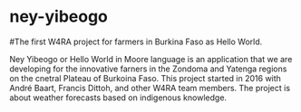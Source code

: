 # ney-yibeogo
#The first W4RA project for farmers in Burkina Faso as Hello World.

Ney Yibeogo or Hello World in Moore language is an application that we are developing for the innovative farners in the Zondoma and Yatenga regions on the cnetral Plateau of Burkoina Faso. This project started in 2016 with André Baart, Francis Dittoh, and other W4RA team members. The project is about weather forecasts based on indigenous knowledge. 
